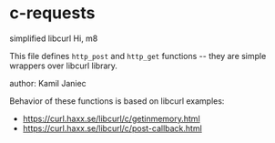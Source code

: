 # c-requests
simplified libcurl
Hi, m8

This file defines `http_post` and `http_get` functions
-- they are simple wrappers over libcurl library.

author: Kamil Janiec

Behavior of these functions is based on libcurl examples:
- https://curl.haxx.se/libcurl/c/getinmemory.html
- https://curl.haxx.se/libcurl/c/post-callback.html
